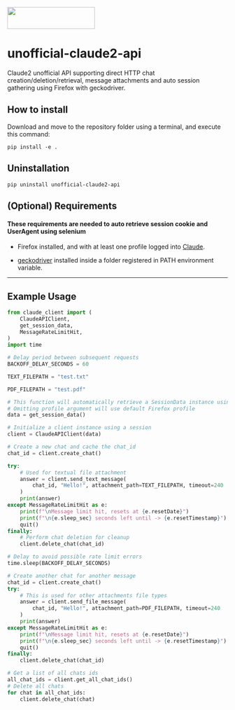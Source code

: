 <a href="https://www.buymeacoffee.com/st1vms"><img src="https://img.buymeacoffee.com/button-api/?text=1 Pizza Margherita&emoji=🍕&slug=st1vms&button_colour=0fa913&font_colour=ffffff&font_family=Bree&outline_colour=ffffff&coffee_colour=FFDD00" width="200" height="50" style="max-width:100%;"/></a>

# unofficial-claude2-api

Claude2 unofficial API supporting direct HTTP chat creation/deletion/retrieval,
message attachments and auto session gathering using Firefox with geckodriver.

## How to install

Download and move to the repository folder using a terminal, and execute this command:
```
pip install -e .
```

## Uninstallation
```
pip uninstall unofficial-claude2-api
```

## (Optional) Requirements
#### These requirements are needed to auto retrieve session cookie and UserAgent using selenium
 - Firefox installed, and with at least one profile logged into [Claude](https://claude.ai/chats).

 - [geckodriver](https://github.com/mozilla/geckodriver/releases) installed inside a folder registered in PATH environment variable.

_______

## Example Usage

```python
from claude_client import (
    ClaudeAPIClient,
    get_session_data,
    MessageRateLimitHit,
)
import time

# Delay period between subsequent requests
BACKOFF_DELAY_SECONDS = 60

TEXT_FILEPATH = "test.txt"

PDF_FILEPATH = "test.pdf"

# This function will automatically retrieve a SessionData instance using selenium
# Omitting profile argument will use default Firefox profile
data = get_session_data()

# Initialize a client instance using a session
client = ClaudeAPIClient(data)

# Create a new chat and cache the chat_id
chat_id = client.create_chat()

try:
    # Used for textual file attachment
    answer = client.send_text_message(
        chat_id, "Hello!", attachment_path=TEXT_FILEPATH, timeout=240
    )
    print(answer)
except MessageRateLimitHit as e:
    print(f"\nMessage limit hit, resets at {e.resetDate}")
    print(f"\n{e.sleep_sec} seconds left until -> {e.resetTimestamp}")
    quit()
finally:
    # Perform chat deletion for cleanup
    client.delete_chat(chat_id)

# Delay to avoid possible rate limit errors
time.sleep(BACKOFF_DELAY_SECONDS)

# Create another chat for another message
chat_id = client.create_chat()
try:
    # This is used for other attachments file types
    answer = client.send_file_message(
        chat_id, "Hello!", attachment_path=PDF_FILEPATH, timeout=240
    )
    print(answer)
except MessageRateLimitHit as e:
    print(f"\nMessage limit hit, resets at {e.resetDate}")
    print(f"\n{e.sleep_sec} seconds left until -> {e.resetTimestamp}")
    quit()
finally:
    client.delete_chat(chat_id)

# Get a list of all chats ids
all_chat_ids = client.get_all_chat_ids()
# Delete all chats
for chat in all_chat_ids:
    client.delete_chat(chat)
```
